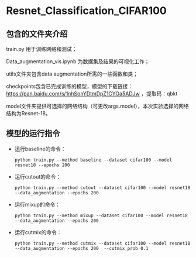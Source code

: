 # Resnet_Classification_CIFAR100

## 包含的文件夹介绍

train.py 用于训练网络和测试；

Data_augmentation_vis.ipynb 为数据集及结果的可视化工作；

utils文件夹包含data augmentation所需的一些函数和类；

checkpoints包含已完成训练的模型，模型的下载链接：https://pan.baidu.com/s/1nhSonYDtmDpZ1CYOa5ADJw ，提取码：qbkt 

model文件夹提供可选择的网络结构（可更改args.model），本次实验选择的网络结构为Resnet-18。

## 模型的运行指令
- 运行baseline的命令：

  ```
  python train.py --method baseline --dataset cifar100 --model resnet18 --epochs 200
  ```

- 运行cutout的命令：

  ```
  python train.py --method cutout --dataset cifar100 --model resnet18 --data_augmentation --epochs 200
  ```

- 运行mixup的命令：

  ```
  python train.py --method mixup --dataset cifar100 --model resnet18 --data_augmentation --epochs 200
  ```

- 运行cutmix的命令：

  ```
  python train.py --method cutmix --dataset cifar100 --model resnet18 --data_augmentation --epochs 200  --cutmix_prob 0.1
  ```
